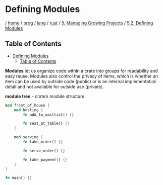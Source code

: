 # Defining Modules

/ [home](/README.md) / [prog](/prog/README.md) / [lang](/prog/lang/README.md) / [rust](/prog/lang/rust/README.md) / [5. Managing Growing Projects](/prog/lang/rust/5_managing_growing_projects/README.md) / [5.2. Defining Modules](/prog/lang/rust/5_managing_growing_projects/5_2_defining_modules.md)

## Table of Contents

- [Defining Modules](#defining-modules)
  - [Table of Contents](#table-of-contents)

**Modules** let us organize code within a crate into groups for readability and easy reuse. Modules also control the privacy of items, which is whether an item can be used by outside code (public) or is an internal implementation detail and not available for outside use (private).

**module tree** - crate’s module structure

```rust
mod front_of_house {
    mod hosting {
        fn add_to_waitlist() {}

        fn seat_at_table() {}
    }

    mod serving {
        fn take_order() {}

        fn serve_order() {}

        fn take_payment() {}
    }
}

fn main() {}
```
